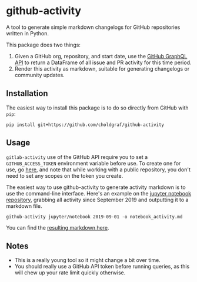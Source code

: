 # github-activity

A tool to generate simple markdown changelogs for GitHub repositories written in Python.

This package does two things:

1. Given a GitHub org, repository, and start date, use the [GitHub GraphQL
   API](https://developer.github.com/v4/) to return a DataFrame of all issue and
   PR activity for this time period.
2. Render this activity as markdown, suitable for generating changelogs or
   community updates.


## Installation

The easiest way to install this package is to do so directly from GitHub with `pip`:

```
pip install git+https://github.com/choldgraf/github-activity
```

## Usage

`gitlab-activity` use of the GitHub API require you to set a
`GITHUB_ACCESS_TOKEN` environment variable before use. To create one for use, go
[here](https://github.com/settings/tokens/new), and note that while working with
a public repository, you don't need to set any scopes on the token you create.

The easiest way to use github-activity to generate activity markdown is to use
the command-line interface. Here's an example on the
[jupyter notebook repository](https://github.com/jupyter/notebook), grabbing all
activity since September 2019 and outputting it to a markdown file.

```
github-activity jupyter/notebook 2019-09-01 -o notebook_activity.md
```

You can find the [resulting markdown here](docs/notebook_activity.md).

## Notes

* This is a really young tool so it might change a bit over time.
* You should really use a GitHub API token before running queries, as this will
  chew up your rate limit quickly otherwise.